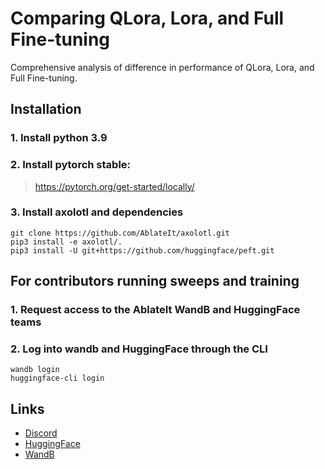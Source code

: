 # Comparing QLora, Lora, and Full Fine-tuning
Comprehensive analysis of difference in performance of QLora, Lora, and Full Fine-tuning.


## Installation
### 1. Install python 3.9
### 2. Install pytorch stable:
>https://pytorch.org/get-started/locally/
### 3. Install axolotl and dependencies
```
git clone https://github.com/AblateIt/axolotl.git
pip3 install -e axolotl/.
pip3 install -U git+https://github.com/huggingface/peft.git
```
## For contributors running sweeps and training
### 1. Request access to the AblateIt WandB and HuggingFace teams 
### 2. Log into wandb and HuggingFace through the CLI
    wandb login
    huggingface-cli login



## Links
- [Discord](https://discord.gg/HfNctSTJ)
- [HuggingFace](https://huggingface.co/AblateIt)
- [WandB](https://wandb.ai/ablateit)
